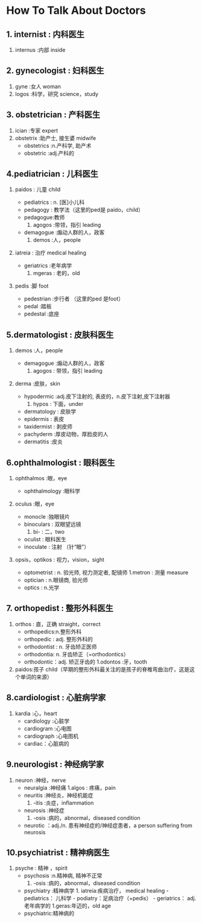 # How To Talk About Doctors

## 1. internist          : 内科医生

1. internus             :内部  inside 

## 2. gynecologist       : 妇科医生   

1. gyne                 :女人 woman
2. logos                 :科学，研究 science，study

## 3. obstetrician       : 产科医生

1. ician                  :专家 expert
2. obstetrix            :助产士, 接生婆 midwife
	- obstetrics         :n.产科学, 助产术
	- obstetric           :adj.产科的

## 4.pediatrician       : 儿科医生

1. paidos             :  儿童 child
	- pediatrics       :  n. [医]小儿科
	- pedagogy        : 教学法（这里的ped是 paido，child）
	- pedagogue:教师
		1. agogos 		:带领，指引 leading
	- demagogue			 :煽动人群的人，政客
		1. demos 		:人，people
2. iatreia               : 治疗 medical healing
	- geriatrics         :老年病学
		1. mgeras           :   老的，old



3. pedis                 :脚 foot
	- pedestrian        :步行者 （这里的ped 是foot）
	- pedal				:踏板	
	- pedestal			:底座



## 5.dermatologist      : 皮肤科医生

1. demos               :人，people
	- demagogue      :煽动人群的人，政客
		1. agogos     :         带领，指引 leading

2. derma               :皮肤，skin
	- hypodermic      :adj.皮下注射的, 表皮的，n.皮下注射,皮下注射器
		1. hypos       :         下面，under
	- dermatology    : 皮肤学
	- epidermis       :  表皮
	- taxidermist      :  剥皮师
	- pachyderm       	:厚皮动物，厚脸皮的人
	- dermatitis         :皮炎



## 6.ophthalmologist    : 眼科医生

1. ophthalmos       	:眼，eye
	- ophthalmology 	:眼科学
2. oculus               :眼，eye
	- monocle          	:独眼镜片
	- binoculars      	: 双眼望远镜
		1. bi-			: 二，two
	- oculist   		:	眼科医生
	- inoculate     	:   注射 （针“眼”）

3. opsis，optikos  : 视力，vision，sight
	- optometrist  :    n. 验光师, 视力测定者, 配镜师
		1.metron    :          测量 measure
	- optician       :    n.眼镜商, 验光师
	- optics          :    n.光学

		   

## 7. orthopedist       : 整形外科医生

1. orthos             : 直，正确 straight，correct
	- orthopedics:n.整形外科
	- orthopedic      : adj. 整形外科的
	- orthodontist    : n. 牙齿矫正医师
	- orthodontia: n. 牙齿矫正（=orthodontics）
	- orthodontic：adj. 矫正牙齿的
		1.odontos           :牙，tooth
2. paidos:孩子 child（早期的整形外科最关注的是孩子的脊椎弯曲治疗，这是这个单词的来源）

## 8.cardiologist       : 心脏病学家

1. kardia              :心，heart
	- cardiology      :心脏学
	- cardiogram     :心电图
	- cardiograph    :心电图机
	- cardiac：心脏病的
	


## 9.neurologist        : 神经病学家

1. neuron            :神经，nerve
	- neuralgia        :神经痛
		1.algos            :   疼痛，pain
	- neuritis            :神经炎，神经机能症
		1. -itis           :炎症，inflammation
	- neurosis			:神经症
		1. -osis         :病的，abnormal，diseased condition
	- neurotic ：adj./n. 患有神经症的/神经症患者，a person suffering from neurosis



## 10.psychiatrist 		: 精神病医生

1. psyche            	: 精神 ，spirit
	- psychosis        :n.精神病, 精神不正常
		1. -osis         :病的，abnormal，diseased condition
	- psychiatry        :精神病学
	        1. iatreia:疾病治疗， medical healing
		        - pediatrics： 儿科学
			- podiatry：足病治疗（+pedis）
			- geriatrics： adj.老年病学的
			        1.geras:年迈的，old age
	- psychiatric:精神病的




